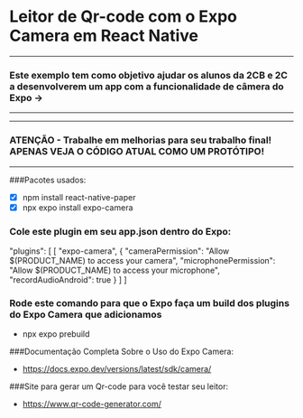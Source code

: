 # Leitor de Qr-code com o Expo Camera em React Native 
***
### Este exemplo tem como objetivo ajudar os alunos da 2CB e 2C a desenvolverem um app com a funcionalidade de câmera do Expo ->
***

***
### ATENÇÃO - Trabalhe em melhorias para seu trabalho final! APENAS VEJA O CÓDIGO ATUAL COMO UM PROTÓTIPO! 
***


###Pacotes usados:

- [x] npm install react-native-paper 
- [x] npx expo install expo-camera

### Cole este plugin em seu app.json dentro do Expo:

"plugins": [
      [
        "expo-camera",
        {
          "cameraPermission": "Allow $(PRODUCT_NAME) to access your camera",
          "microphonePermission": "Allow $(PRODUCT_NAME) to access your microphone",
          "recordAudioAndroid": true
        }
      ]
    ]

### Rode este comando para que o Expo faça um build dos plugins do Expo Camera que adicionamos
- npx expo prebuild



###Documentação Completa Sobre o Uso do Expo Camera:
- https://docs.expo.dev/versions/latest/sdk/camera/

###Site para gerar um Qr-code para você testar seu leitor:
- https://www.qr-code-generator.com/


